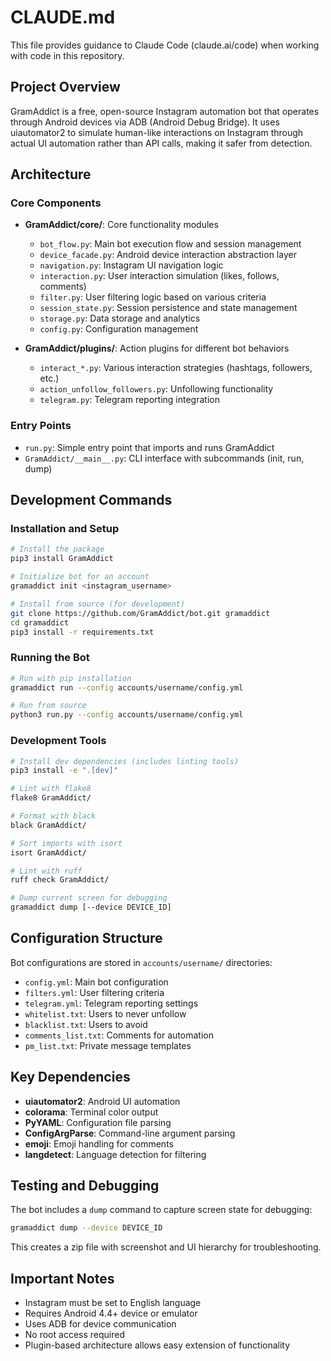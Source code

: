 # CLAUDE.md

This file provides guidance to Claude Code (claude.ai/code) when working with code in this repository.

## Project Overview

GramAddict is a free, open-source Instagram automation bot that operates through Android devices via ADB (Android Debug Bridge). It uses uiautomator2 to simulate human-like interactions on Instagram through actual UI automation rather than API calls, making it safer from detection.

## Architecture

### Core Components

- **GramAddict/core/**: Core functionality modules
  - `bot_flow.py`: Main bot execution flow and session management
  - `device_facade.py`: Android device interaction abstraction layer
  - `navigation.py`: Instagram UI navigation logic
  - `interaction.py`: User interaction simulation (likes, follows, comments)
  - `filter.py`: User filtering logic based on various criteria
  - `session_state.py`: Session persistence and state management
  - `storage.py`: Data storage and analytics
  - `config.py`: Configuration management

- **GramAddict/plugins/**: Action plugins for different bot behaviors
  - `interact_*.py`: Various interaction strategies (hashtags, followers, etc.)
  - `action_unfollow_followers.py`: Unfollowing functionality
  - `telegram.py`: Telegram reporting integration

### Entry Points

- `run.py`: Simple entry point that imports and runs GramAddict
- `GramAddict/__main__.py`: CLI interface with subcommands (init, run, dump)

## Development Commands

### Installation and Setup
```bash
# Install the package
pip3 install GramAddict

# Initialize bot for an account
gramaddict init <instagram_username>

# Install from source (for development)
git clone https://github.com/GramAddict/bot.git gramaddict
cd gramaddict
pip3 install -r requirements.txt
```

### Running the Bot
```bash
# Run with pip installation
gramaddict run --config accounts/username/config.yml

# Run from source
python3 run.py --config accounts/username/config.yml
```

### Development Tools
```bash
# Install dev dependencies (includes linting tools)
pip3 install -e ".[dev]"

# Lint with flake8
flake8 GramAddict/

# Format with black
black GramAddict/

# Sort imports with isort
isort GramAddict/

# Lint with ruff
ruff check GramAddict/

# Dump current screen for debugging
gramaddict dump [--device DEVICE_ID]
```

## Configuration Structure

Bot configurations are stored in `accounts/username/` directories:
- `config.yml`: Main bot configuration
- `filters.yml`: User filtering criteria
- `telegram.yml`: Telegram reporting settings
- `whitelist.txt`: Users to never unfollow
- `blacklist.txt`: Users to avoid
- `comments_list.txt`: Comments for automation
- `pm_list.txt`: Private message templates

## Key Dependencies

- **uiautomator2**: Android UI automation
- **colorama**: Terminal color output
- **PyYAML**: Configuration file parsing
- **ConfigArgParse**: Command-line argument parsing
- **emoji**: Emoji handling for comments
- **langdetect**: Language detection for filtering

## Testing and Debugging

The bot includes a `dump` command to capture screen state for debugging:
```bash
gramaddict dump --device DEVICE_ID
```

This creates a zip file with screenshot and UI hierarchy for troubleshooting.

## Important Notes

- Instagram must be set to English language
- Requires Android 4.4+ device or emulator
- Uses ADB for device communication
- No root access required
- Plugin-based architecture allows easy extension of functionality